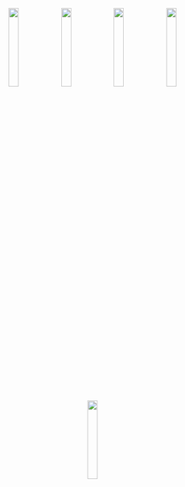 
<p align="center">
  <img src=" https://github.com/emhash/Mini-Project-Python_2022/blob/main/003_Advanced_BMI_App(Tkinter)/Demo/001.png " width="20%" />
  <img src=" https://github.com/emhash/Mini-Project-Python_2022/blob/main/003_Advanced_BMI_App(Tkinter)/Demo/002.png " width="20%" />
  <img src=" https://github.com/emhash/Mini-Project-Python_2022/blob/main/003_Advanced_BMI_App(Tkinter)/Demo/003.png " width="20%" />
  <img src=" https://github.com/emhash/Mini-Project-Python_2022/blob/main/003_Advanced_BMI_App(Tkinter)/Demo/004.png " width="20%" />
  <img src=" https://github.com/emhash/Mini-Project-Python_2022/blob/main/003_Advanced_BMI_App(Tkinter)/Demo/005.png " width="20%" />
 
</p>

